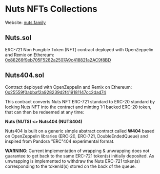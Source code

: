 # Nuts NFTs Collections

Website: [nuts.family](https://nuts.family)

## Nuts.sol

ERC-721 Non Fungible Token (NFT) contract deployed with OpenZeppelin and Remix on Ethereum: [0x88266f9eb705F5282a2507A9c418821a2AC9f8BD](https://etherscan.io/token/0x88266f9eb705F5282a2507A9c418821a2AC9f8BD)

## Nuts404.sol

Contract deployed with OpenZeppelin and Remix on Ethereum: [0x25559f0abbaf2a928239d2f419181147cc2dad74](https://etherscan.io/address/0x25559f0abbaf2a928239d2f419181147cc2dad74)

This contract converts Nuts NFT ERC-721 standard to ERC-20 standard by locking Nuts NFT into the contract and minting 1:1 backed ERC-20 token, that can then be redeemed at any time:

**Nuts (NUTS) <> Nuts404 (NUTS404)**

Nuts404 is built on a generic simple abstract contract called **W404** based on OpenZeppelin libraries (ERC-20, ERC-721, DoubleEndedQueue) and inspired from Pandora "ERC"404 experimental format.

**WARNING**: Current implementation of wrapping & unwrapping does not guarantee to get back to the same ERC-721 token(s) initially deposited. As unwrapping is implemented to withdraw the Nuts ERC-721 token(s) corresponding to the tokenId(s) stored on the back of the queue.
